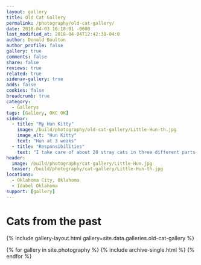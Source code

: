 ```yaml
---
layout: gallery
title: Old Cat Gallery
permalink: /photography/old-cat-gallery/
date: 2018-04-03 16:18:01 -0600
last_modified_at: 2018-04-04T12:42:38-04:0
author: Donald Boulton
author_profile: false
gallery: true
comments: false
share: false
reviews: true
related: true
sidenav-gallery: true
adds: false
cookies: false
breadcrumb: true
category:
  - Gallerys
tags: [Gallery, OKC OK]
sidebar:
  - title: "My Hun Kitty"
    image: /build/photography/old-cat-gallery/Little-Hun-th.jpg
    image_alt: "Hun Kitty"
    text: "Hun at 3 weaks"
  - title: "Responsibilities"
    text: "I take care of about 20 stray cats in three different parts of OKC and any kitty that comes my way."
header:
  image: /build/photography/cat-gallery/Little-Hun.jpg
  teaser: /build/photography/cat-gallery/Little-Hun-th.jpg
locations:
  - Oklahoma City, Oklahoma
  - Idabel Oklahoma
support: [gallery]
---
```


# Cats from the past

{% include gallery-layout.html gallery=site.data.galleries.old-cat-gallery %}

{% for gallery in site.photography %}
  {% include archive-single.html %}
{% endfor %}
